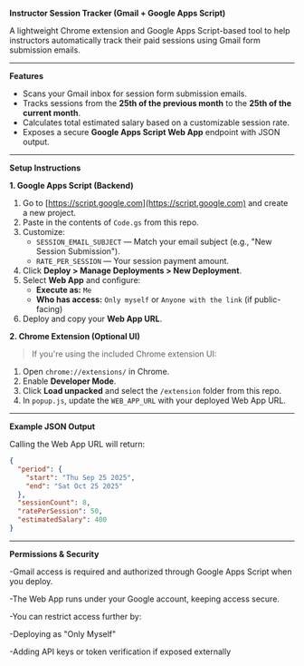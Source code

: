 **Instructor Session Tracker (Gmail + Google Apps Script)**

A lightweight Chrome extension and Google Apps Script-based tool to help instructors automatically track their paid sessions using Gmail form submission emails.

---

**Features**

-  Scans your Gmail inbox for session form submission emails.
-  Tracks sessions from the **25th of the previous month** to the **25th of the current month**.
-  Calculates total estimated salary based on a customizable session rate.
- Exposes a secure **Google Apps Script Web App** endpoint with JSON output.


---

**Setup Instructions**

**1. Google Apps Script (Backend)**

1. Go to [https://script.google.com](https://script.google.com) and create a new project.
2. Paste in the contents of `Code.gs` from this repo.
3. Customize:
   - `SESSION_EMAIL_SUBJECT` — Match your email subject (e.g., "New Session Submission").
   - `RATE_PER_SESSION` — Your session payment amount.
4. Click **Deploy > Manage Deployments > New Deployment**.
5. Select **Web App** and configure:
   - **Execute as:** `Me`
   - **Who has access:** `Only myself` or `Anyone with the link` (if public-facing)
6. Deploy and copy your **Web App URL**.

**2. Chrome Extension (Optional UI)**

> If you're using the included Chrome extension UI:

1. Open `chrome://extensions/` in Chrome.
2. Enable **Developer Mode**.
3. Click **Load unpacked** and select the `/extension` folder from this repo.
4. In `popup.js`, update the `WEB_APP_URL` with your deployed Web App URL.

---

**Example JSON Output**

Calling the Web App URL will return:

```json
{
  "period": {
    "start": "Thu Sep 25 2025",
    "end": "Sat Oct 25 2025"
  },
  "sessionCount": 8,
  "ratePerSession": 50,
  "estimatedSalary": 400
}
````
---
**Permissions & Security**

-Gmail access is required and authorized through Google Apps Script when you deploy.

-The Web App runs under your Google account, keeping access secure.

-You can restrict access further by:

-Deploying as "Only Myself"

-Adding API keys or token verification if exposed externally



